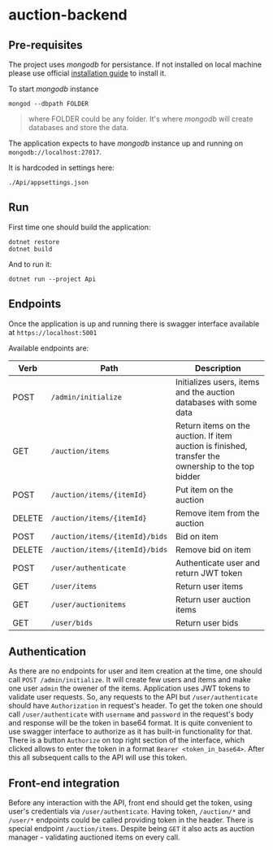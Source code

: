 # auction-backend

## Pre-requisites

The project uses _mongodb_ for persistance. If not installed on local machine please use official [installation guide](https://docs.mongodb.com/manual/installation/) to install it.

To start _mongodb_ instance
```
mongod --dbpath FOLDER
```
> where FOLDER could be any folder. It's where _mongodb_ will create databases and store the data.

The application expects to have _mongodb_ instance up and running on `mongodb://localhost:27017`.

It is hardcoded in settings here:
```
./Api/appsettings.json
```

## Run

First time one should build the application:
```
dotnet restore
dotnet build
```

And to run it:
```
dotnet run --project Api
```

## Endpoints

Once the application is up and running there is swagger interface available at `https://localhost:5001`

Available endpoints are:

Verb | Path | Description |
--- | --- | ---
POST | `/admin/initialize`| Initializes users, items and the auction databases with some data
GET | `/auction/items` | Return items on the auction. If item auction is finished, transfer the ownership to the top bidder
POST | `/auction/items/{itemId}` | Put item on the auction
DELETE | `/auction/items/{itemId}` | Remove item from the auction
POST | `/auction/items/{itemId}/bids` | Bid on item
DELETE | `/auction/items/{itemId}/bids` | Remove bid on item
POST | `/user/authenticate` | Authenticate user and return JWT token
GET | `/user/items` | Return user items
GET | `/user/auctionitems` | Return user auction items
GET | `/user/bids` | Return user bids

## Authentication

As there are no endpoints for user and item creation at the time, one should call `POST /admin/initialize`.
It will create few users and items and make one user `admin` the owener of the items.
Application uses JWT tokens to validate user requests.
So, any requests to the API but `/user/authenticate` should have `Authorization` in request's header.
To get the token one should call `/user/authenticate` with `username` and `password` in the request's body and response will be the token in base64 format.
It is quite convenient to use swagger interface to authorize as it has built-in functionality for that. There is a button `Authorize` on top right section of the interface, which clicked allows to enter the token in a format `Bearer <token_in_base64>`. After this all subsequent calls to the API will use this token.

## Front-end integration

Before any interaction with the API, front end should get the token, using user's credentials via `/user/authenticate`.
Having token, `/auction/*` and `/user/*` endpoints could be called providing token in the header.
There is special endpoint `/auction/items`. Despite being `GET` it also acts as auction manager - validating auctioned items on every call.
